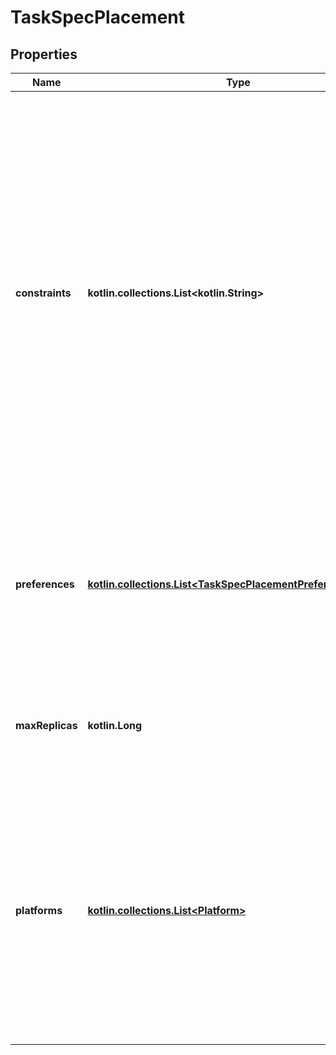 # TaskSpecPlacement

## Properties

| Name            | Type                                                                                                         | Description                                                                                                                                                                                                                                                                                                                                                               | Notes      |
|-----------------|--------------------------------------------------------------------------------------------------------------|---------------------------------------------------------------------------------------------------------------------------------------------------------------------------------------------------------------------------------------------------------------------------------------------------------------------------------------------------------------------------|------------|
| **constraints** | **kotlin.collections.List&lt;kotlin.String&gt;**                                                             | An array of constraint expressions to limit the set of nodes where a task can be scheduled. Constraint expressions can either use a _match_ (&#x60;&#x3D;&#x3D;&#x60;) or _exclude_ (&#x60;!&#x3D;&#x60;) rule. Multiple constraints find nodes that satisfy every expression (AND match). Constraints can match node or Docker Engine labels as follows:  node attribute | matches    | example ---------------------|--------------------------------|----------------------------------------------- &#x60;node.id&#x60;            | Node ID                        | &#x60;node.id&#x3D;&#x3D;2ivku8v2gvtg4&#x60; &#x60;node.hostname&#x60;      | Node hostname                  | &#x60;node.hostname!&#x3D;node-2&#x60; &#x60;node.role&#x60;          | Node role (&#x60;manager&#x60;/&#x60;worker&#x60;) | &#x60;node.role&#x3D;&#x3D;manager&#x60; &#x60;node.platform.os&#x60;   | Node operating system          | &#x60;node.platform.os&#x3D;&#x3D;windows&#x60; &#x60;node.platform.arch&#x60; | Node architecture              | &#x60;node.platform.arch&#x3D;&#x3D;x86_64&#x60; &#x60;node.labels&#x60;        | User-defined node labels       | &#x60;node.labels.security&#x3D;&#x3D;high&#x60; &#x60;engine.labels&#x60;      | Docker Engine&#39;s labels         | &#x60;engine.labels.operatingsystem&#x3D;&#x3D;ubuntu-24.04&#x60;  &#x60;engine.labels&#x60; apply to Docker Engine labels like operating system, drivers, etc. Swarm administrators add &#x60;node.labels&#x60; for operational purposes by using the [&#x60;node update endpoint&#x60;](#operation/NodeUpdate).  |  [optional] |
| **preferences** | [**kotlin.collections.List&lt;TaskSpecPlacementPreferencesInner&gt;**](TaskSpecPlacementPreferencesInner.md) | Preferences provide a way to make the scheduler aware of factors such as topology. They are provided in order from highest to lowest precedence.                                                                                                                                                                                                                          | [optional] |
| **maxReplicas** | **kotlin.Long**                                                                                              | Maximum number of replicas for per node (default value is 0, which is unlimited)                                                                                                                                                                                                                                                                                          | [optional] |
| **platforms**   | [**kotlin.collections.List&lt;Platform&gt;**](Platform.md)                                                   | Platforms stores all the platforms that the service&#39;s image can run on. This field is used in the platform filter for scheduling. If empty, then the platform filter is off, meaning there are no scheduling restrictions.                                                                                                                                            | [optional] |




